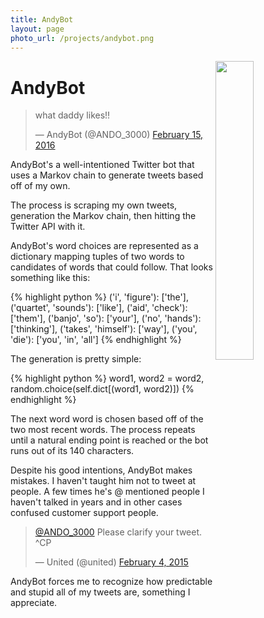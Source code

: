 ```yaml
---
title: AndyBot
layout: page
photo_url: /projects/andybot.png
---
```



<img src="/projects/andybot.png" width="35%" align="right">

# AndyBot

<blockquote class="twitter-tweet" data-lang="en"><p lang="en" dir="ltr">what daddy likes!!</p>&mdash; AndyBot (@ANDO_3000) <a href="https://twitter.com/ANDO_3000/status/699254362879758336">February 15, 2016</a></blockquote>
<script async src="//platform.twitter.com/widgets.js" charset="utf-8"></script>

AndyBot's a well-intentioned Twitter bot that uses a Markov chain to generate tweets based off of my own.

The process is scraping my own tweets, generation the Markov chain, then hitting the Twitter API with it.

AndyBot's word choices are represented as a dictionary mapping tuples of two words to candidates of words that could follow. That looks something like this:

{% highlight python %}
('i', 'figure'): ['the'],
('quartet', 'sounds'): ['like'],
('aid', 'check'): ['them'],
('banjo', 'so'): ['your'],
('no', 'hands'): ['thinking'],
('takes', 'himself'): ['way'],
('you', 'die'): ['you', 'in', 'all']
{% endhighlight %}

The generation is pretty simple:

{% highlight python %}
word1, word2 = word2, random.choice(self.dict[(word1, word2)])
{% endhighlight %}

The next word word is chosen based off of the two most recent words. The process repeats until a natural ending point is reached or the bot runs out of its 140 characters.

Despite his good intentions, AndyBot makes mistakes. I haven't taught him not to tweet at people. A few times he's @ mentioned people I haven't talked in years and in other cases confused customer support people.

<blockquote class="twitter-tweet" data-lang="en"><p lang="en" dir="ltr"><a href="https://twitter.com/ANDO_3000">@ANDO_3000</a> Please clarify your tweet. ^CP</p>&mdash; United (@united) <a href="https://twitter.com/united/status/562880943506325505">February 4, 2015</a></blockquote>
<script async src="//platform.twitter.com/widgets.js" charset="utf-8"></script>

AndyBot forces me to recognize how predictable and stupid all of my tweets are, something I appreciate.
